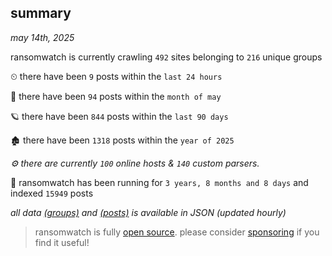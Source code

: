 
## summary
_may 14th, 2025_

ransomwatch is currently crawling `492` sites belonging to `216` unique groups

⏲ there have been `9` posts within the `last 24 hours`

🦈 there have been `94` posts within the `month of may`

🪐 there have been `844` posts within the `last 90 days`

🏚 there have been `1318` posts within the `year of 2025`

_⚙️ there are currently `100` online hosts & `140` custom parsers._

🦕 ransomwatch has been running for `3 years, 8 months and 8 days` and indexed `15949` posts

_all data  [(groups)](http://ransomwhat.telemetry.ltd/groups) and [(posts)](http://ransomwhat.telemetry.ltd/posts) is available in JSON (updated hourly)_

> ransomwatch is fully [open source](https://github.com/joshhighet/ransomwatch#ransomwatch--). please consider [sponsoring](https://github.com/sponsors/joshhighet) if you find it useful!
